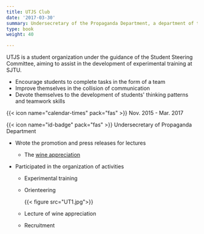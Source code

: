 ```yaml
---
title: UTJS Club
date: '2017-03-30'
summary: Undersecretary of the Propaganda Department, a department of the UTJS Experiential Education Student Organizing Committee.
type: book
weight: 40

---
```


UTJS is a student organization under the guidance of the Student Steering Committee, aiming to assist in the development of experimental training at SJTU. 

- Encourage students to complete tasks in the form of a team
- Improve themselves in the collision of communication
- Devote themselves to the development of students' thinking patterns and teamwork skills

{{< icon name="calendar-times" pack="fas" >}} Nov. 2015 - Mar. 2017

{{< icon name="id-badge" pack="fas" >}} Undersecretary of Propaganda Department

- Wrote the promotion and press releases for lectures 

  - The [wine appreciation](https://mp.weixin.qq.com/s/q2R0B2DBJayEFNC7gaFlSw)

- Participated in the organization of activities

  - Experimental training

  - Orienteering

    {{< figure src="UT1.jpg">}}
    
  - Lecture of wine appreciation

  - Recruitment

  

